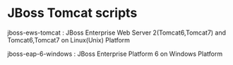 # JBoss Tomcat scripts 
 
jboss-ews-tomcat : JBoss Enterprise Web Server 2(Tomcat6,Tomcat7) and Tomcat6,Tomcat7 on Linux(Unix) Platform 

jboss-eap-6-windows : JBoss Enterprise Platform 6 on Windows Platform 
